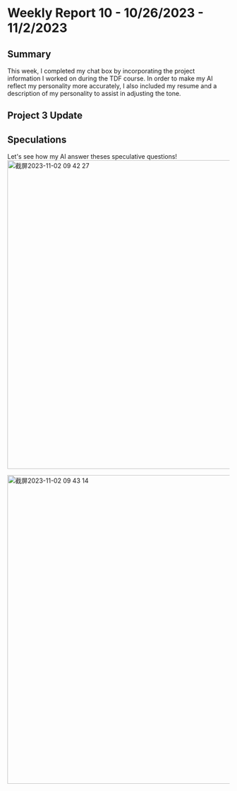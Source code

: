 # Weekly Report 10 - 10/26/2023 - 11/2/2023

## Summary
This week, I completed my chat box by incorporating the project information I worked on during the TDF course. In order to make my AI reflect my personality more accurately, I also included my resume and a description of my personality to assist in adjusting the tone.

## Project 3 Update


## Speculations
Let's see how my AI answer theses speculative questions!
<img width="700" alt="截屏2023-11-02 09 42 27" src="https://github.com/Berkeley-MDes/tdf-fa23-PikaG/assets/74200423/766c721a-0471-452f-a607-7d621fd698b7">
</p>
<img width="700" alt="截屏2023-11-02 09 43 14" src="https://github.com/Berkeley-MDes/tdf-fa23-PikaG/assets/74200423/0b14bd77-8325-46ce-8979-7d1a8586817a">

